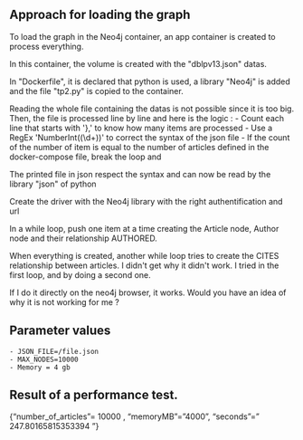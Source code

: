 ##  Approach for loading the graph

To load the graph in the Neo4j container, an app container is created to process everything.

In this container, the volume is created with the "dblpv13.json" datas.

In "Dockerfile", it is declared that python is used, a library "Neo4j" is added and the file "tp2.py" is copied to the container.

Reading the whole file containing the datas is not possible since it is too big. Then, the file is processed line by line and here is the logic :
    - Count each line that starts with '},' to know how many items are processed
    - Use a RegEx 'NumberInt\((\d+)\)' to correct the syntax of the json file
    - If the count of the number of item is equal to the number of articles defined in the docker-compose file, break the loop and 

The printed file in json respect the syntax and can now be read by the library "json" of python

Create the driver with the Neo4j library with the right authentification and url

In a while loop, push one item at a time creating the Article node, Author node and their relationship AUTHORED.

When everything is created, another while loop tries to create the CITES relationship between articles. I didn't get why it didn't work. I tried in the first loop, and by doing a second one.

If I do it directly on the neo4j browser, it works. Would you have an idea of why it is not working for me ?

## Parameter values

    - JSON_FILE=/file.json
    - MAX_NODES=10000
    - Memory = 4 gb

## Result of a performance test.

{“number_of_articles”= 10000 , “memoryMB”=”4000”, “seconds”=” 247.80165815353394 ”}